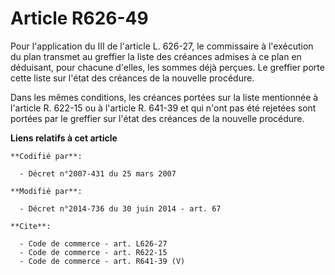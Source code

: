 # Article R626-49

Pour l'application du III de l'article L. 626-27, le commissaire à l'exécution du plan transmet au greffier la liste des
créances admises à ce plan en déduisant, pour chacune d'elles, les sommes déjà perçues. Le greffier porte cette liste sur
l'état des créances de la nouvelle procédure. 

Dans les mêmes conditions, les créances portées sur la liste mentionnée à l'article R. 622-15 ou à l'article R. 641-39 et qui
n'ont pas été rejetées sont portées par le greffier sur l'état des créances de la nouvelle procédure.

**Liens relatifs à cet article**

	**Codifié par**:

	  - Décret n°2007-431 du 25 mars 2007

	**Modifié par**:

	  - Décret n°2014-736 du 30 juin 2014 - art. 67

	**Cite**:

	  - Code de commerce - art. L626-27
	  - Code de commerce - art. R622-15
	  - Code de commerce - art. R641-39 (V)
